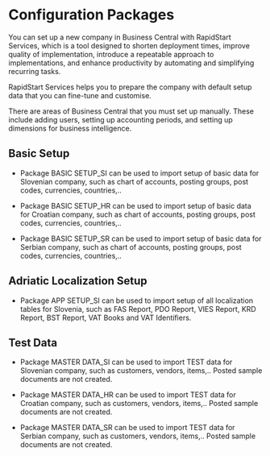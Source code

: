 # Configuration Packages

You can set up a new company in Business Central with RapidStart Services, which is a tool designed to shorten deployment times, improve quality of implementation, introduce a repeatable approach to implementations, and enhance productivity by automating and simplifying recurring tasks.

RapidStart Services helps you to prepare the company with default setup data that you can fine-tune and customise.

There are areas of Business Central that you must set up manually. These include adding users, setting up accounting periods, and setting up dimensions for business intelligence.

## Basic Setup
- Package BASIC SETUP_SI can be used to import setup of basic data for Slovenian company, such as chart of accounts, posting groups, post codes, currencies, countries,..<br>

- Package BASIC SETUP_HR can be used to import setup of basic data for Croatian company, such as chart of accounts, posting groups, post codes, currencies, countries,..<br>

- Package BASIC SETUP_SR can be used to import setup of basic data for Serbian company, such as chart of accounts, posting groups, post codes, currencies, countries,..

## Adriatic Localization Setup
- Package APP SETUP_SI can be used to import setup of all localization tables for Slovenia, such as FAS Report, PDO Report, VIES Report, KRD Report, BST Report, VAT Books and VAT Identifiers.

## Test Data
- Package MASTER DATA_SI can be used to import TEST data for Slovenian company, such as customers, vendors, items,.. Posted sample documents are not created.<br>

- Package MASTER DATA_HR can be used to import TEST data for Croatian company, such as customers, vendors, items,.. Posted sample documents are not created.

- Package MASTER DATA_SR can be used to import TEST data for Serbian company, such as customers, vendors, items,.. Posted sample documents are not created.